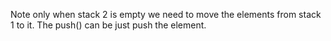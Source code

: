 Note only when stack 2 is empty we need to move the elements from stack 1 to it. 
The push() can be just push the element.